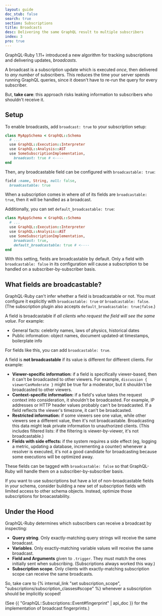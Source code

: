 ```yaml
---
layout: guide
doc_stub: false
search: true
section: Subscriptions
title: Broadcasts
desc: Delivering the same GraphQL result to multiple subscribers
index: 3
pro: true
---
```


GraphQL-Ruby 1.11+ introduced a new algorithm for tracking subscriptions and delivering updates, _broadcasts_.

A broadcast is a subscription update which is executed _once_, then delivered to _any number_ of subscribers. This reduces the time your server spends running GraphQL queries, since it doesn't have to re-run the query for every subscriber.

But, __take care__: this approach risks leaking information to subscribers who shouldn't receive it.

## Setup

To enable broadcasts, add `broadcast: true` to your subscription setup:

```ruby
class MyAppSchema < GraphQL::Schema
  # ...
  use GraphQL::Execution::Interpreter
  use GraphQL::Analysis::AST
  use SomeSubscriptionImplementation,
    broadcast: true # <----
end
```

Then, any broadcastable field can be configured with `broadcastable: true`:

```ruby
field :name, String, null: false,
  broadcastable: true
```

When a subscription comes in where _all_ of its fields are `broadcastable: true`, then it will be handled as a broadcast.

Additionally, you can set `default_broadcastable: true`:

```ruby
class MyAppSchema < GraphQL::Schema
  # ...
  use GraphQL::Execution::Interpreter
  use GraphQL::Analysis::AST
  use SomeSubscriptionImplementation,
    broadcast: true,
    default_broadcastable: true # <----
end
```

With this setting, fields are broadcastable by default. Only a field with `broadcastable: false` in its configuration will cause a subscription to be handled on a subscriber-by-subscriber basis.

## What fields are broadcastable?

GraphQL-Ruby can't infer whether a field is broadcastable or not. You must configure it explicitly with `broadcastable: true` or `broadcastable: false`. (The subscription plugin also accepts `default_broadcastable: true|false`.)

A field is broadcastable if _all clients who request the field will see the same value_. For example:

- General facts: celebrity names, laws of physics, historical dates
- Public information: object names, document updated-at timestamps, boilerplate info

For fields like this, you can add `broadcastable: true`.

A field is __not broadcastable__ if its value is different for different clients. For example:

- __Viewer-specific information:__ if a field is specifically viewer-based, then it can't be broadcasted to other viewers. For example, `discussion { viewerCanModerate }` might be true for a moderator, but it shouldn't be broadcasted to other viewers.
- __Context-specific information:__ if a field's value takes the request context into consideration, it shouldn't be broadcasted. For example, IP addresses or HTTP header values probably can't be broadcasted. If a field reflects the viewer's timezone, it can't be broadcasted.
- __Restricted information:__ if some viewers see one value, while other viewers see a different value, then it's not broadcastable. Broadcasting this data might leak private information to unauthorized clients. (This includes filtered lists: if the filtering is viewer-by-viewer, it's not broadcastable.)
- __Fields with side effects:__ if the system requires a side effect (eg, logging a metric, updating a database, incrementing a counter) whenever a resolver is executed, it's not a good candidate for broadcasting because some executions will be optimized away.

These fields can be tagged with `broadcastable: false` so that GraphQL-Ruby will handle them on a subscriber-by-subscriber basis.

If you want to use subscriptions but have a lot of non-broadcastable fields in your schema, consider building a new set of subscription fields with limited access to other schema objects. Instead, optimize those subscriptions for broacastability.

## Under the Hood

GraphQL-Ruby determines which subscribers can receive a broadcast by inspecting:

- __Query string__. Only exactly-matching query strings will receive the same broadcast.
- __Variables__. Only exactly-matching variable values will receive the same broadcast.
- __Field and Arguments__ given to `.trigger`. They must match the ones initially sent when subscribing. (Subscriptions always worked this way.)
- __Subscription scope__. Only clients with exactly-matching subscription scope can receive the same broadcasts.

So, take care to {% internal_link "set subscription_scope", "subscriptions/subscription_classes#scope" %} whenever a subscription should be implicitly scoped!

(See {{ "GraphQL::Subscriptions::Event#fingerprint" | api_doc }} for the implementation of broadcast fingerprints.)
